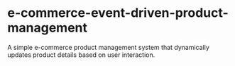 # e-commerce-event-driven-product-management
A simple e-commerce product management system that dynamically updates product details based on user interaction.
